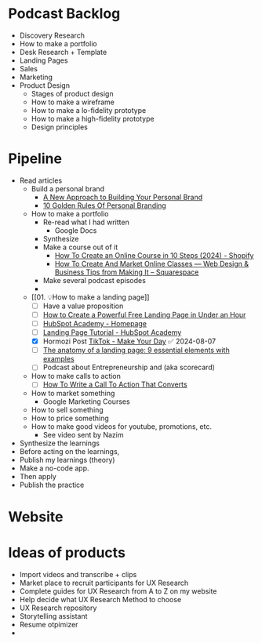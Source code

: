 
# Podcast Backlog
* Discovery Research
* How to make a portfolio
* Desk Research + Template
* Landing Pages
* Sales
* Marketing
* Product Design
	* Stages of product design
	* How to make a wireframe
	* How to make a lo-fidelity prototype
	* How to make a high-fidelity prototype
	* Design principles

# Pipeline



* Read articles
	* Build a personal brand
		* [A New Approach to Building Your Personal Brand](https://hbr.org/2023/05/a-new-approach-to-building-your-personal-brand)
		* [10 Golden Rules Of Personal Branding](https://www.forbes.com/sites/goldiechan/2018/11/08/10-golden-rules-personal-branding/)
	* How to make a portfolio
		* Re-read what I had written
			* Google Docs
		* Synthesize
		* Make a course out of it
			* [How To Create an Online Course in 10 Steps (2024) - Shopify](https://www.shopify.com/blog/how-to-create-an-online-course)
			* [How To Create And Market Online Classes — Web Design & Business Tips from Making It – Squarespace](https://www.squarespace.com/blog/tag/how+to+create+and+market+online+classes)
		* Make several podcast episodes
		* 
	* [[01. 💡How to make a landing page]]
		* [ ] Have a value proposition
		* [ ] [How to Create a Powerful Free Landing Page in Under an Hour](https://www.wix.com/blog/create-a-powerful-free-landing-page-in-under-an-hour)
		* [ ] [HubSpot Academy - Homepage](https://academy.hubspot.com/)
		* [ ] [Landing Page Tutorial - HubSpot Academy](https://academy.hubspot.com/lessons/creating-landing-pages-in-hubspot)
		* [x] Hormozi Post [TikTok - Make Your Day](https://www.tiktok.com/@ahormozi/video/7301057834349759787?lang=en) ✅ 2024-08-07
		* [ ] [The anatomy of a landing page: 9 essential elements with examples](https://www.wix.com/blog/anatomy-of-a-landing-page) 
		* [ ] Podcast about Entrepreneurship and (aka scorecard) 
	* How to make calls to action
		* [ ] [How To Write a Call To Action That Converts](https://www.wix.com/blog/ctas-101-the-complete-guide-for-call-to-actions-that-actually-convert)
	* How to market something
		* Google Marketing Courses
	* How to sell something
	* How to price something
	* How to make good videos for youtube, promotions, etc. 
		* See video sent by Nazim
* Synthesize the learnings
* Before acting on the learnings,
* Publish my learnings (theory)
* Make a no-code app. 
* Then apply
* Publish the practice


# Website

# Ideas of products
- Import videos and transcribe + clips
- Market place to recruit participants for UX Research
- Complete guides for UX Research from A to Z on my website
- Help decide what UX Research Method to choose
- UX Research repository 
- Storytelling assistant
- Resume otpimizer
-  
